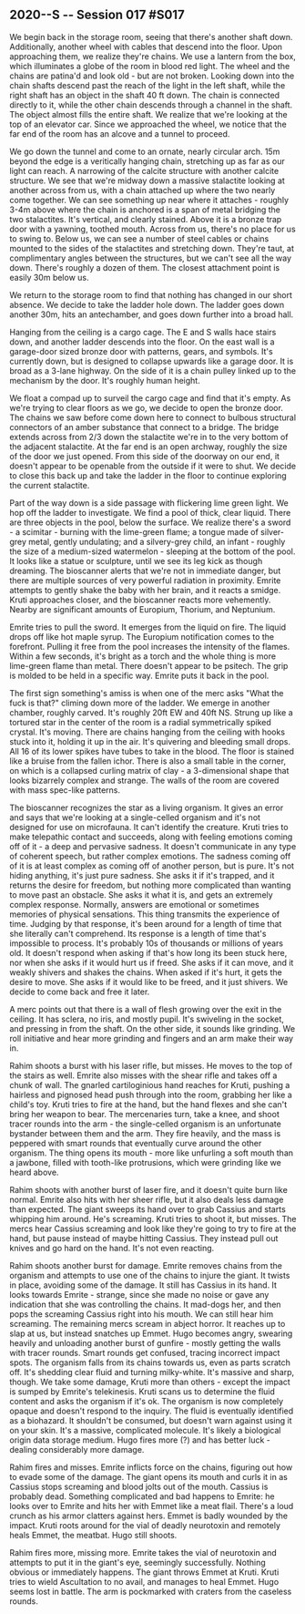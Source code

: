 ## 2020--S -- Session 017 #S017

We begin back in the storage room, seeing that there's another shaft down. Additionally, another wheel with cables that descend into the floor. Upon approaching them, we realize they're chains. We use a lantern from the box, which illuminates a globe of the room in blood red light. The wheel and the chains are patina'd and look old - but are not broken. Looking down into the chain shafts descend past the reach of the light in the left shaft, while the right shaft has an object in the shaft 40 ft down. The chain is connected directly to it, while the other chain descends through a channel in the shaft. The object almost fills the entire shaft. We realize that we're looking at the top of an elevator car. Since we approached the wheel, we notice that the far end of the room has an alcove and a tunnel to proceed.

We go down the tunnel and come to an ornate, nearly circular arch. 15m beyond the edge is a veritically hanging chain, stretching up as far as our light can reach. A narrowing of the calcite structure with another calcite structure. We see that we're midway down a massive stalactite looking at another across from us, with a chain attached up where the two nearly come together. We can see something up near where it attaches - roughly 3-4m above where the chain is anchored is a span of metal bridging the two stalactites. It's vertical, and clearly stained. Above it is a bronze trap door with a yawning, toothed mouth. Across from us, there's no place for us to swing to. Below us, we can see a number of steel cables or chains mounted to the sides of the stalactites and stretching down. They're taut, at complimentary angles between the structures, but we can't see all the way down. There's roughly a dozen of them. The closest attachment point is easily 30m below us.

We return to the storage room to find that nothing has changed in our short absence. We decide to take the ladder hole down. The ladder goes down another 30m, hits an antechamber, and goes down further into a broad hall.

Hanging from the ceiling is a cargo cage. The E and S walls hace stairs down, and another ladder descends into the floor. On the east wall is a garage-door sized bronze door with patterns, gears, and symbols. It's currently down, but is designed to collapse upwards like a garage door. It is broad as a 3-lane highway. On the side of it is a chain pulley linked up to the mechanism by the door. It's roughly human height.

We float a compad up to surveil the cargo cage and find that it's empty. As we're trying to clear floors as we go, we decide to open the bronze door. The chains we saw before come down here to connect to bulbous structural connectors of an amber substance that connect to a bridge. The bridge extends across from 2/3 down the stalactite we're in to the very bottom of the adjacent stalactite. At the far end is an open archway, roughly the size of the door we just opened. From this side of the doorway on our end, it doesn't appear to be openable from the outside if it were to shut. We decide to close this back up and take the ladder in the floor to continue exploring the current stalactite.

Part of the way down is a side passage with flickering lime green light. We hop off the ladder to investigate. We find a pool of thick, clear liquid. There are three objects in the pool, below the surface. We realize there's a sword - a scimitar - burning with the lime-green flame; a tongue made of silver-grey metal, gently undulating; and a silvery-grey child, an infant - roughly the size of a medium-sized watermelon - sleeping at the bottom of the pool. It looks like a statue or sculpture, until we see its leg kick as though dreaming. The bioscanner alerts that we're not in immediate danger, but there are multiple sources of very powerful radiation in proximity. Emrite attempts to gently shake the baby with her brain, and it reacts a smidge. Kruti approaches closer, and the bioscanner reacts more vehemently. Nearby are significant amounts of Europium, Thorium, and Neptunium.

Emrite tries to pull the sword. It emerges from the liquid on fire. The liquid drops off like hot maple syrup. The Europium notification comes to the forefront. Pulling it free from the pool increases the intensity of the flames. Within a few seconds, it's bright as a torch and the whole thing is more lime-green flame than metal. There doesn't appear to be psitech. The grip is molded to be held in a specific way. Emrite puts it back in the pool.

The first sign something's amiss is when one of the merc asks "What the fuck is that?" climing down more of the ladder. We emerge in another chamber, roughly carved. It's roughly 20ft EW and 40ft NS. Strung up like a tortured star in the center of the room is a radial symmetrically spiked crystal. It's moving. There are chains hanging from the ceiling with hooks stuck into it, holding it up in the air. It's quivering and bleeding small drops. All 16 of its lower spikes have tubes to take in the blood. The floor is stained like a bruise from the fallen ichor. There is also a small table in the corner, on which is a collapsed curling matrix of clay - a 3-dimensional shape that looks bizarrely complex and strange. The walls of the room are covered with mass spec-like patterns.

The bioscanner recognizes the star as a living organism. It gives an error and says that we're looking at a single-celled organism and it's not designed for use on microfauna. It can't identify the creature. Kruti tries to make telepathic contact and succeeds, along with feeling emotions coming off of it - a deep and pervasive sadness. It doesn't communicate in any type of coherent speech, but rather complex emotions. The sadness coming off of it is at least complex as coming off of another person, but is pure. It's not hiding anything, it's just pure sadness. She asks it if it's trapped, and it returns the desire for freedom, but nothing more complicated than wanting to move past an obstacle. She asks it what it is, and gets an extremely complex response. Normally, answers are emotional or sometimes memories of physical sensations. This thing transmits the experience of time. Judging by that response, it's been around for a length of time that she literally can't comprehend. Its response is a length of time that's impossible to process. It's probably 10s of thousands or millions of years old. It doesn't respond when asking if that's how long its been stuck here, nor when she asks if it would hurt us if freed. She asks if it can move, and it weakly shivers and shakes the chains. When asked if it's hurt, it gets the desire to move. She asks if it would like to be freed, and it just shivers. We decide to come back and free it later.

A merc points out that there is a wall of flesh growing over the exit in the ceiling. It has sclera, no iris, and mostly pupil. It's swiveling in the socket, and pressing in from the shaft. On the other side, it sounds like grinding. We roll initiative and hear more grinding and fingers and an arm make their way in.

Rahim shoots a burst with his laser rifle, but misses. He moves to the top of the stairs as well. Emrite also misses with the shear rifle and takes off a chunk of wall. The gnarled cartiloginious hand reaches for Kruti, pushing a hairless and pignosed head push through into the room, grabbing her like a child's toy. Kruti tries to fire at the hand, but the hand flexes and she can't bring her weapon to bear. The mercenaries turn, take a knee, and shoot tracer rounds into the arm - the single-celled organism is an unfortunate bystander between them and the arm. They fire heavily, and the mass is peppered with smart rounds that eventually curve around the other organism. The thing opens its mouth - more like unfurling a soft mouth than a jawbone, filled with tooth-like protrusions, which were grinding like we heard above.

Rahim shoots with another burst of laser fire, and it doesn't quite burn like normal. Emrite also hits with her sheer rifle, but it also deals less damage than expected. The giant sweeps its hand over to grab Cassius and starts whipping him around. He's screaming. Kruti tries to shoot it, but misses. The mercs hear Cassius screaming and look like they're going to try to fire at the hand, but pause instead of maybe hitting Cassius. They instead pull out knives and go hard on the hand. It's not even reacting.

Rahim shoots another burst for damage. Emrite removes chains from the organism and attempts to use one of the chains to injure the giant. It twists in place, avoiding some of the damage. It still has Cassius in its hand. It looks towards Emrite - strange, since she made no noise or gave any indication that she was controlling the chains. It mad-dogs her, and then pops the screaming Cassius right into his mouth. We can still hear him screaming. The remaining mercs scream in abject horror. It reaches up to slap at us, but instead snatches up Emmet. Hugo becomes angry, swearing heavily and unloading another burst of gunfire - mostly getting the walls with tracer rounds. Smart rounds get confused, tracing incorrect impact spots. The organism falls from its chains towards us, even as parts scratch off. It's shedding clear fluid and turning milky-white. It's massive and sharp, though. We take some damage, Kruti more than others - except the impact is sumped by Emrite's telekinesis. Kruti scans us to determine the fluid content and asks the organism if it's ok. The organism is now completely opaque and doesn't respond to the inquiry. The fluid is eventually identified as a biohazard. It shouldn't be consumed, but doesn't warn against using it on your skin. It's a massive, complicated molecule. It's likely a biological origin data storage medium. Hugo fires more (?) and has better luck - dealing considerably more damage.

Rahim fires and misses. Emrite inflicts force on the chains, figuring out how to evade some of the damage. The giant opens its mouth and curls it in as Cassius stops screaming and blood jolts out of the mouth. Cassius is probably dead. Something complicated and bad happens to Emrite: he looks over to Emrite and hits her with Emmet like a meat flail. There's a loud crunch as his armor clatters against hers. Emmet is badly wounded by the impact. Kruti roots around for the vial of deadly neurotoxin and remotely heals Emmet, the meatbat. Hugo still shoots.

Rahim fires more, missing more. Emrite takes the vial of neurotoxin and attempts to put it in the giant's eye, seemingly successfully. Nothing obvious or immediately happens. The giant throws Emmet at Kruti. Kruti tries to wield Ascultation to no avail, and manages to heal Emmet. Hugo seems lost in battle. The arm is pockmarked with craters from the caseless rounds.
